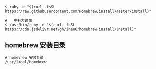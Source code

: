 ```shell
$ ruby -e "$(curl -fsSL https://raw.githubusercontent.com/Homebrew/install/master/install)"
```



```shell
#	中科大镜像
$ /usr/bin/ruby -e "$(curl -fsSL https://cdn.jsdelivr.net/gh/ineo6/homebrew-install/install)"

```



## homebrew 安装目录

```shell
# homebrew 安装目录
/usr/local/Homebrew
```

